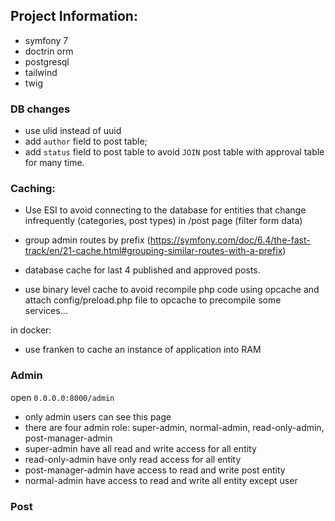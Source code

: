 ## Project Information:
- symfony 7
- doctrin orm 
- postgresql
- tailwind
- twig

### DB changes
- use ulid instead of uuid
- add `author` field to post table;
- add `status` field to post table to avoid `JOIN` post table with approval table for many time.

### Caching:

- Use ESI to avoid connecting to the database for entities that change infrequently (categories, post types) in /post page (filter form data)

- group admin routes by prefix (https://symfony.com/doc/6.4/the-fast-track/en/21-cache.html#grouping-similar-routes-with-a-prefix)

- database cache for last 4 published and approved posts.


- use binary level cache to avoid recompile php code using opcache and attach config/preload.php file to opcache to precompile some services...


in docker:

- use franken to cache an instance of application into RAM  


### Admin
open `0.0.0.0:8000/admin`

- only admin users can see this page
- there are four admin role: super-admin, normal-admin, read-only-admin, post-manager-admin
- super-admin have all read and write access for all entity
- read-only-admin have only read access for all entity
- post-manager-admin have access to read and write post entity
- normal-admin have access to read and write all entity except user






### Post
